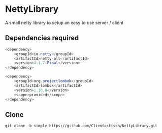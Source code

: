 # NettyLibrary

A small netty library to setup an easy to use server / client

## Dependencies required

```java
<dependency>
    <groupId>io.netty</groupId>
    <artifactId>netty-all</artifactId>
    <version>4.1.7.Final</version>
</dependency>

<dependency>
    <groupId>org.projectlombok</groupId>
    <artifactId>lombok</artifactId>
    <version>1.18.8</version>
    <scope>provided</scope>
</dependency>
```

## Clone

```
git clone -b simple https://github.com/Clientastisch/NettyLibrary.git
```
